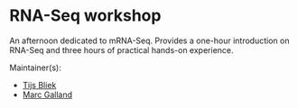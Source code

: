 RNA-Seq workshop
=======================

An afternoon dedicated to mRNA-Seq. Provides a one-hour introduction on RNA-Seq and three hours of practical hands-on experience.  

Maintainer(s):

* [Tijs Bliek][tijs-bliek]
* [Marc Galland][marc-galland]

[tijs-bliek]: http://www.uva.nl/profiel/b/l/m.bliek/m.bliek.html
[marc-galland]: http://www.mgalland.info/
